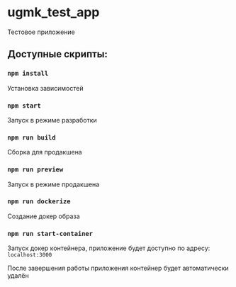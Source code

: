# ugmk_test_app

Тестовое приложение

## Доступные скрипты:

### `npm install`

Установка зависимостей

### `npm start`

Запуск в режиме разработки

### `npm run build`

Сборка для продакшена

### `npm run preview`

Запуск в режиме продакшена

### `npm run dockerize`

Создание докер образа

### `npm run start-container`

Запуск докер контейнера, приложение будет доступно по адресу: `localhost:3000`

После завершения работы приложения контейнер будет автоматически удалён
